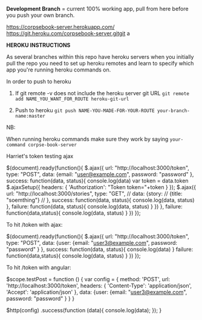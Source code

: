 **Development Branch** = current 100% working app, pull from here before you push your own branch.

https://corpsebook-server.herokuapp.com/
https://git.heroku.com/corpsebook-server.gitgit a

**HEROKU INSTRUCTIONS**

As several branches within this repo have heroku servers when you initially pull the repo you need to set up heroku remotes and learn to specify which app you're running heroku commands on.

In order to push to heroku
1) If git remote -v does not include the heroku server git URL
  ```git remote add NAME_YOU_WANT_FOR_ROUTE heroku-git-url```

2) Push to heroku
  ```git push NAME-YOU-MADE-FOR-YOUR-ROUTE your-branch-name:master```

NB:

When running heroku commands make sure they work by saying
 ```your-command corpse-book-server```


Harriet's token testing ajax

 $(document).ready(function(){
   $.ajax({
     url: "http://localhost:3000/token",
     type: "POST",
     data: {email: "user@example.com",
             password: "password"
           },
     success: function(data, status){
       console.log(data)
       var token = data.token
       $.ajaxSetup({
           headers: { 'Authorization': "Token token="+token }
       });
       $.ajax({
         url: "http://localhost:3000/stories",
         type: "GET",
         // data: {story:
         //         {title: "soemthing"}
         //       },
         success: function(data, status){
           console.log(data, status)
         },
         failure: function(data, status){
           console.log(data, status)
         }
       })
     },
     failure: function(data,status){
       console.log(data, status)
     }
   })
 });


 To hit /token with ajax:

 $(document).ready(function(){
   $.ajax({
     url: "http://localhost:3000/token",
     type: "POST",
     data: {user:
               {email: "user3@example.com",
                   password: "password"
                 }
           },
     success: function(data, status){
       console.log(data)
     }
     failure: function(data,status){
       console.log(data, status)
     }
   })
 });

 To hit /token with angular:

 $scope.testPost = function ()
 {
   var config = {
     method: 'POST',
     url: 'http://localhost:3000/token',
     headers: {
       'Content-Type': 'application/json',
       'Accept': 'application/json'
     },
     data: {user:
             {email: "user3@example.com",
               password: "password"
             }
           }
   }

   $http(config)
   .success(function (data){
     console.log(data);
   });
 }
